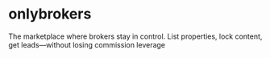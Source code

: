 # onlybrokers
The marketplace where brokers stay in control. List properties, lock content, get leads—without losing commission leverage
